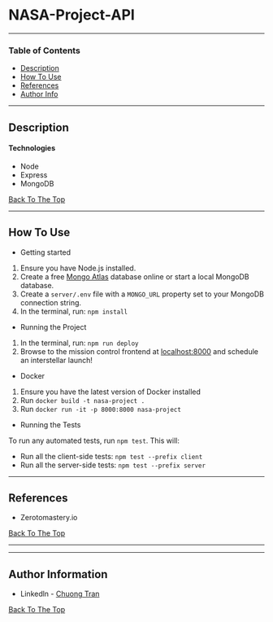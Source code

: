 # NASA-Project-API


---

### Table of Contents

- [Description](#description)
- [How To Use](#how-to-use)
- [References](#references)
- [Author Info](#author-info)

---

## Description



#### Technologies

- Node
- Express
- MongoDB

[Back To The Top](#NASA-Project-API)

---

## How To Use
- Getting started

1. Ensure you have Node.js installed.
2. Create a free [Mongo Atlas](https://www.mongodb.com/atlas/database) database online or start a local MongoDB database.
3. Create a `server/.env` file with a `MONGO_URL` property set to your MongoDB connection string.
4. In the terminal, run: `npm install`
  
- Running the Project

1. In the terminal, run: `npm run deploy`
2. Browse to the mission control frontend at [localhost:8000](http://localhost:8000) and schedule an interstellar launch!

- Docker

1. Ensure you have the latest version of Docker installed
2. Run `docker build -t nasa-project .`
3. Run `docker run -it -p 8000:8000 nasa-project`

- Running the Tests

To run any automated tests, run `npm test`. This will: 
* Run all the client-side tests: `npm test --prefix client`
* Run all the server-side tests: `npm test --prefix server` 
---

## References
-  Zerotomastery.io

[Back To The Top](#NASA-Project-API)

---


---

## Author Information

- Linkedln - [Chuong Tran](https://www.linkedin.com/in/chuongtran2001/)

[Back To The Top](#NASA-Project-API)
